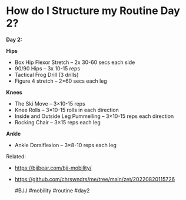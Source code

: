 # How do I Structure my Routine Day 2?

**Day 2:**

**Hips**

- Box Hip Flexor Stretch – 2x 30-60 secs each side
- 90/90 Hips – 3x 10-15 reps
- Tactical Frog Drill (3 drills)
- Figure 4 stretch – 2×60 secs each leg

**Knees**

- The Ski Move – 3×10-15 reps
- Knee Rolls – 3×10-15 rolls in each direction
- Inside and Outside Leg Pummelling – 3×10-15 reps each direction
- Rocking Chair – 3×15 reps each leg

**Ankle**

- Ankle Dorsiflexion – 3×8-10 reps each leg

Related:
 - https://bjjbear.com/bjj-mobility/
 - https://github.com/chrswndrs/me/tree/main/zet/20220820115726

    #BJJ #mobility #routine #day2
